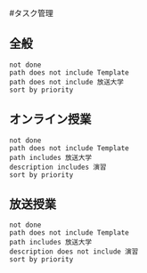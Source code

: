 #タスク管理
## 全般
```tasks
not done
path does not include Template
path does not include 放送大学
sort by priority
```
## オンライン授業
```tasks
not done
path does not include Template
path includes 放送大学
description includes 演習
sort by priority
```
## 放送授業
```tasks
not done
path does not include Template
path includes 放送大学
description does not include 演習
sort by priority
```
